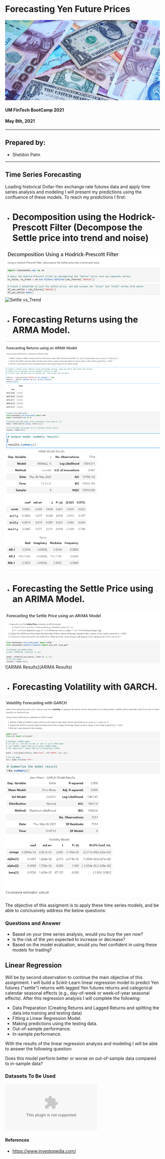 # Forecasting Yen Future Prices
![DollarYen]( yendollar.jpg)

#### UM FinTech BootCamp 2021

#### May 8th, 2021

---

## Prepared by:

- Sheldon Palm

---

## Time Series Forecasting
Loading historical Dollar-Yen exchange rate futures data and apply time series analysis and modeling I will present my predictions using the confluence of these models. 
To reach my predictions I first:
* # Decomposition using the Hodrick-Prescott Filter (Decompose the Settle price into trend and noise)
![HP Decomposition](HPDecomposition.png)
![Settle vs_Trend](Settle_vs_Trend.png)

* # Forecasting Returns using the ARMA Model.
![ARMA](ARMA.png)
![ARMA Results](ARMAResults.png)
* # Forecasting the Settle Price using an ARIMA Model.
![ARIMA](ARIMA.png)
![ARIMA Results](ARIMA Results)
* # Forecasting Volatility with GARCH.
![GARCH Results](GARCH.png)
![GARCH Results](GARCHResults.png)



The objective of this assigment is to apply these time series models, and be able to conclusively address the below questions:

### Questions and Answer

* Based on your time series analysis, would you buy the yen now?
* Is the risk of the yen expected to increase or decrease?
* Based on the model evaluation, would you feel confident in using these models for trading?

## Linear Regression
Will be by second observation to continue the main objective of this assignment. I will build a Scikit-Learn linear regression model to predict Yen futures ("settle") returns with lagged Yen futures returns and categorical calendar seasonal effects (e.g., day-of-week or week-of-year seasonal effects).
After this regression analysis I will complete the following:

* Data Preparation (Creating Returns and Lagged Returns and splitting the data into training and testing data)
* Fitting a Linear Regression Model.
* Making predictions using the testing data.
* Out-of-sample performance.
* In-sample performance.

With the results of the linear regression analysis and modeling I will be able to answer the following question:

Does this model perform better or worse on out-of-sample data compared to in-sample data?


### Datasets To Be Used

![yen.csv](https://miami.bootcampcontent.com/Miami-Boot-Camp/mia-virt-fin-pt-02-2021-u-c/-/blob/master/Homework/10-Time-Series/Instructions/Starter_Code/yen.csv)

#### References

- https://www.investopedia.com/
